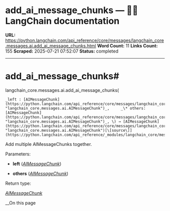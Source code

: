 # add_ai_message_chunks — 🦜🔗 LangChain  documentation

**URL:** https://python.langchain.com/api_reference/core/messages/langchain_core.messages.ai.add_ai_message_chunks.html
**Word Count:** 11
**Links Count:** 155
**Scraped:** 2025-07-21 07:52:07
**Status:** completed

---

# add\_ai\_message\_chunks\#

langchain\_core.messages.ai.add\_ai\_message\_chunks\(

    _left : [AIMessageChunk](https://python.langchain.com/api_reference/core/messages/langchain_core.messages.ai.AIMessageChunk.html#langchain_core.messages.ai.AIMessageChunk "langchain_core.messages.ai.AIMessageChunk")_,     _\* others: [AIMessageChunk](https://python.langchain.com/api_reference/core/messages/langchain_core.messages.ai.AIMessageChunk.html#langchain_core.messages.ai.AIMessageChunk "langchain_core.messages.ai.AIMessageChunk")_, \) → [AIMessageChunk](https://python.langchain.com/api_reference/core/messages/langchain_core.messages.ai.AIMessageChunk.html#langchain_core.messages.ai.AIMessageChunk "langchain_core.messages.ai.AIMessageChunk")[\[source\]](https://python.langchain.com/api_reference/_modules/langchain_core/messages/ai.html#add_ai_message_chunks)\#     

Add multiple AIMessageChunks together.

Parameters:     

  * **left** \([_AIMessageChunk_](https://python.langchain.com/api_reference/core/messages/langchain_core.messages.ai.AIMessageChunk.html#langchain_core.messages.ai.AIMessageChunk "langchain_core.messages.ai.AIMessageChunk")\)

  * **others** \([_AIMessageChunk_](https://python.langchain.com/api_reference/core/messages/langchain_core.messages.ai.AIMessageChunk.html#langchain_core.messages.ai.AIMessageChunk "langchain_core.messages.ai.AIMessageChunk")\)

Return type:     

[_AIMessageChunk_](https://python.langchain.com/api_reference/core/messages/langchain_core.messages.ai.AIMessageChunk.html#langchain_core.messages.ai.AIMessageChunk "langchain_core.messages.ai.AIMessageChunk")

__On this page
